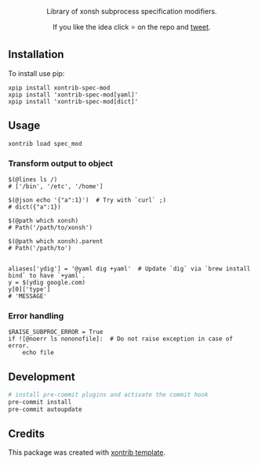 <p align="center">
Library of xonsh subprocess specification modifiers.
</p>

<p align="center">
If you like the idea click ⭐ on the repo and <a href="https://twitter.com/intent/tweet?text=Nice%20xontrib%20for%20the%20xonsh%20shell!&url=https://github.com/anki-code/xontrib-spec-mod" target="_blank">tweet</a>.
</p>


## Installation

To install use pip:

```xsh
xpip install xontrib-spec-mod
xpip install 'xontrib-spec-mod[yaml]'
xpip install 'xontrib-spec-mod[dict]'
```

## Usage

```xsh
xontrib load spec_mod
```
### Transform output to object
```xsh
$(@lines ls /)
# ['/bin', '/etc', '/home']

$(@json echo '{"a":1}')  # Try with `curl` ;)
# dict({"a":1})

$(@path which xonsh)
# Path('/path/to/xonsh')

$(@path which xonsh).parent
# Path('/path/to')


aliases['ydig'] = '@yaml dig +yaml'  # Update `dig` via `brew install bind` to have `+yaml`.
y = $(ydig google.com)
y[0]['type']
# 'MESSAGE'
```

### Error handling

```xsh
$RAISE_SUBPROC_ERROR = True
if ![@noerr ls nononofile]:  # Do not raise exception in case of error.
    echo file 
```

## Development

```sh
# install pre-commit plugins and activate the commit hook
pre-commit install
pre-commit autoupdate
```

## Credits

This package was created with [xontrib template](https://github.com/xonsh/xontrib-template).
